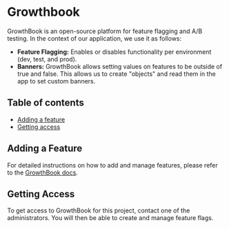 # Growthbook
GrowthBook is an open-source platform for feature flagging and A/B testing. 
In the context of our application, we use it as follows:

- **Feature Flagging:** Enables or disables functionality per environment (dev, test, and prod).
- **Banners:** GrowthBook allows setting values on features to be outside of true and false. 
  This allows us to create "objects" and read them in the app to set custom banners.

## Table of contents
- [Adding a feature](#adding-a-feature)
- [Getting access](#getting-access)

## Adding a Feature
For detailed instructions on how to add and manage features, please refer to the [GrowthBook docs](https://docs.growthbook.io/features/basics).

## Getting Access
To get access to GrowthBook for this project, contact one of the administrators. You will then be able to create and manage feature flags.

